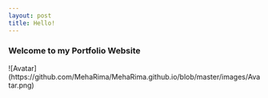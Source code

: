 ```yaml
---
layout: post
title: Hello!
---
```


<p><h3>Welcome to my Portfolio Website</h3></p>
![Avatar](https://github.com/MehaRima/MehaRima.github.io/blob/master/images/Avatar.png)
